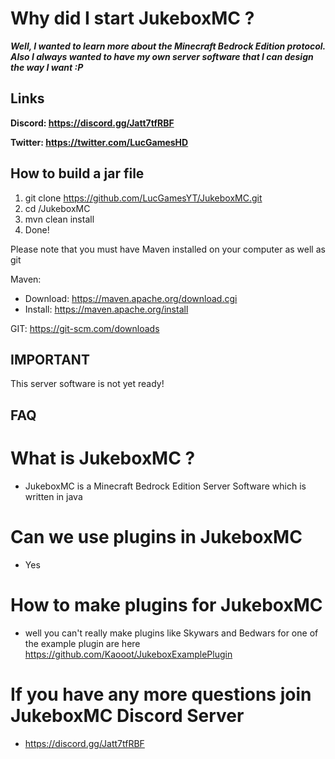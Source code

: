 # Why did I start JukeboxMC ?
*__Well, I wanted to learn more about the Minecraft Bedrock Edition protocol. Also I always wanted to have my own server software that I can design the way I want :P__*

## Links
__Discord: https://discord.gg/Jatt7tfRBF__

__Twitter: https://twitter.com/LucGamesHD__

## How to build a jar file
1. git clone https://github.com/LucGamesYT/JukeboxMC.git
2. cd /JukeboxMC
3. mvn clean install
4. Done! 

Please note that you must have Maven installed on your computer as well as git

Maven: 
 - Download: https://maven.apache.org/download.cgi
 - Install: https://maven.apache.org/install

GIT: https://git-scm.com/downloads

## IMPORTANT
This server software is not yet ready!

## FAQ
# What is JukeboxMC ?
- JukeboxMC is a Minecraft Bedrock Edition Server Software which is written in java
# Can we use plugins in JukeboxMC
- Yes
# How to make plugins for JukeboxMC
- well you can't really make plugins like Skywars and Bedwars for one of the example plugin are here https://github.com/Kaooot/JukeboxExamplePlugin
# If you have any more questions join JukeboxMC Discord Server
- https://discord.gg/Jatt7tfRBF
